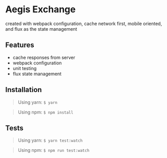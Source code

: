 # Aegis Exchange

created with webpack configuration, cache network first, mobile oriented, and flux as the state management

## Features
- cache responses from server
- webpack configuration
- unit testing
- flux state management

## Installation

> Using yarn: `$ yarn`

> Using npm: `$ npm install`

## Tests

> Using yarn: `$ yarn test:watch`

> Using npm: `$ npm run test:watch`
